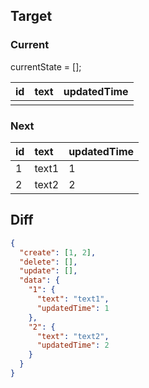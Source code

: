 ## Target


### Current

currentState = [];

| id  | text | updatedTime |
|:--- |:---- | ----------- |
|     |      |             |


### Next

| id  | text  | updatedTime |
|:--- |:----- | ----------- |
| 1   | text1 | 1           |
| 2   | text2 | 2           |


## Diff

```json
{
  "create": [1, 2],
  "delete": [],
  "update": [],
  "data": {
    "1": {
      "text": "text1",
      "updatedTime": 1
    },
    "2": {
      "text": "text2",
      "updatedTime": 2
    }
  }
}
```
